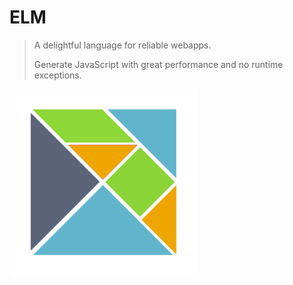 # ELM

>A delightful language for reliable webapps.
>
>Generate JavaScript with great performance and no runtime exceptions.

![elm-logo](https://github.com/loatheb/elm/blob/master/images/elm-logo.png)
